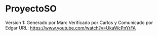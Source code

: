 # ProyectoSO
Version 1: Generado por Marc Verificado por Carlos y Comunicado por Edgar
URL: https://www.youtube.com/watch?v=UkaWcPnYrFA
